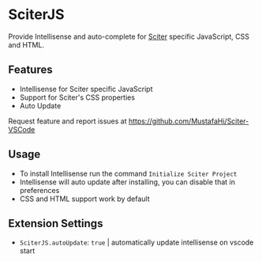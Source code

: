 # SciterJS

Provide Intellisense and auto-complete for [Sciter](https://sciter.com/) specific JavaScript, CSS and HTML.

## Features

- Intellisense for Sciter specific JavaScript
- Support for Sciter's CSS properties
- Auto Update

Request feature and report issues at https://github.com/MustafaHi/Sciter-VSCode

## Usage

- To install Intellisense run the command `Initialize Sciter Project`
- Intellisense will auto update after installing, you can disable that in preferences
- CSS and HTML support work by default

## Extension Settings

* `SciterJS.autoUpdate`: `true` | automatically update intellisense on vscode start

<!-- ## Release Notes

### 1.1.0

Added features X, Y, and Z. -->

